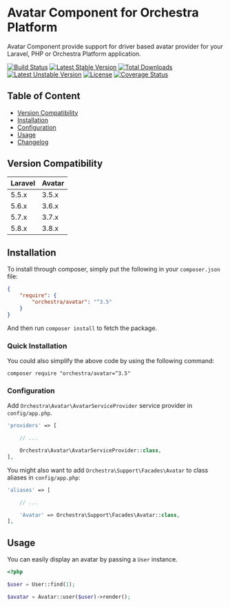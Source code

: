 Avatar Component for Orchestra Platform
==============

Avatar Component provide support for driver based avatar provider for your Laravel, PHP or Orchestra Platform application.

[![Build Status](https://travis-ci.org/orchestral/avatar.svg?branch=3.8)](https://travis-ci.org/orchestral/avatar)
[![Latest Stable Version](https://poser.pugx.org/orchestra/avatar/version)](https://packagist.org/packages/orchestra/avatar)
[![Total Downloads](https://poser.pugx.org/orchestra/avatar/downloads)](https://packagist.org/packages/orchestra/avatar)
[![Latest Unstable Version](https://poser.pugx.org/orchestra/avatar/v/unstable)](//packagist.org/packages/orchestra/avatar)
[![License](https://poser.pugx.org/orchestra/avatar/license)](https://packagist.org/packages/orchestra/avatar)
[![Coverage Status](https://coveralls.io/repos/github/orchestral/avatar/badge.svg?branch=3.8)](https://coveralls.io/github/orchestral/avatar?branch=3.8)

## Table of Content

* [Version Compatibility](#compatibility)
* [Installation](#installation)
* [Configuration](#configuration)
* [Usage](#usage)
* [Changelog](https://github.com/orchestral/avatar/releases)

## Version Compatibility

Laravel  | Avatar
:--------|:---------
 5.5.x   | 3.5.x
 5.6.x   | 3.6.x
 5.7.x   | 3.7.x
 5.8.x   | 3.8.x
 
## Installation

To install through composer, simply put the following in your `composer.json` file:

```json
{
    "require": {
        "orchestra/avatar": "^3.5"
    }
}
```

And then run `composer install` to fetch the package.

### Quick Installation

You could also simplify the above code by using the following command:

    composer require "orchestra/avatar=^3.5"

### Configuration

Add `Orchestra\Avatar\AvatarServiceProvider` service provider in `config/app.php`.

```php
'providers' => [

    // ...

    Orchestra\Avatar\AvatarServiceProvider::class,
],
```

You might also want to add `Orchestra\Support\Facades\Avatar` to class aliases in `config/app.php`:

```php
'aliases' => [

    // ...

    'Avatar' => Orchestra\Support\Facades\Avatar::class,
],
```

## Usage

You can easily display an avatar by passing a `User` instance.

```php
<?php

$user = User::find(1);

$avatar = Avatar::user($user)->render();
```
